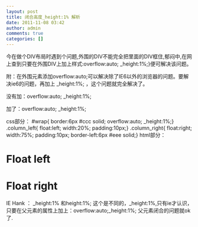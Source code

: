 ```yaml
---
layout: post
title: 闭合高度_height:1% 解析
date: 2011-11-08 03:42
author: admin
comments: true
categories: []
---
```

今在做个DIV布局时遇到个问题,外围的DIV不能完全把里面的DIV框住,郁闷中,在网上查到只要在外围DIV上加上样式:overflow:auto; _height:1%;}便可解决该问题。

附：在外围元素添加overflow:auto;可以解决除了IE6以外的浏览器的问题。要解决ie6的问题，再加上 _height:1%; ，这个问题就完全解决了。



没有加：overflow:auto; _height:1%;


加了：overflow:auto; _height:1%;

 
 
 
css部分：
#wrap{ border:6px #ccc solid; overflow:auto; _height:1%;}
.column_left{ float:left; width:20%; padding:10px;}
.column_right{ float:right; width:75%; padding:10px; border-left:6px #eee solid;}
html部分：
<div id="wrap">
    <div class="column_left">
    <h1>Float left</h1>
    </div>
    <div class="column_right">
    <h1>Float right</h1>
    </div>
</div>
IE Hank ：
_height:1% 和height:1%; 这个是不同的，_height:1%,只有ie才认识，只要在父元素的属性上加上：overflow:auto;_height:1%; 父元素闭合的问题就ok了.
